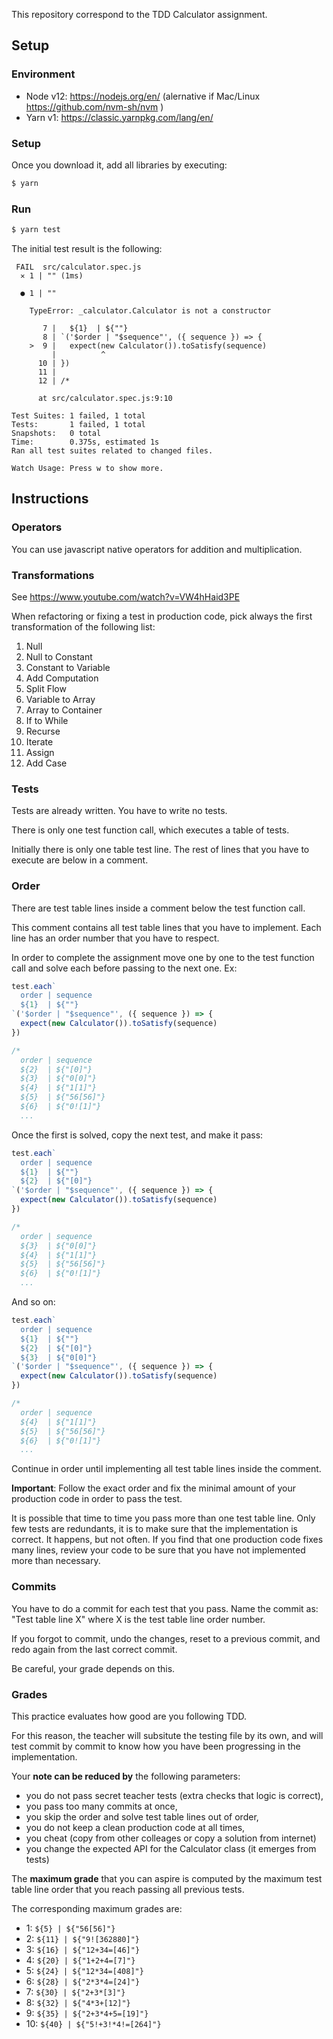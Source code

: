 This repository correspond to the TDD Calculator assignment.

## Setup

### Environment

- Node v12: https://nodejs.org/en/
  (alernative if Mac/Linux https://github.com/nvm-sh/nvm )
- Yarn v1: https://classic.yarnpkg.com/lang/en/

### Setup

Once you download it, add all libraries by executing:

```zsh
$ yarn
```

### Run

```zsh
$ yarn test
```

The initial test result is the following:

```
 FAIL  src/calculator.spec.js
  ✕ 1 | "" (1ms)

  ● 1 | ""

    TypeError: _calculator.Calculator is not a constructor

       7 |   ${1}  | ${""}
       8 | `('$order | "$sequence"', ({ sequence }) => {
    >  9 |   expect(new Calculator()).toSatisfy(sequence)
         |          ^
      10 | })
      11 |
      12 | /*

      at src/calculator.spec.js:9:10

Test Suites: 1 failed, 1 total
Tests:       1 failed, 1 total
Snapshots:   0 total
Time:        0.375s, estimated 1s
Ran all test suites related to changed files.

Watch Usage: Press w to show more.
```

## Instructions

### Operators

You can use javascript native operators for addition and multiplication.

### Transformations

See https://www.youtube.com/watch?v=VW4hHaid3PE

When refactoring or fixing a test in production code,
pick always the first transformation of the following
list:

1. Null
2. Null to Constant
3. Constant to Variable
4. Add Computation
5. Split Flow
6. Variable to Array
7. Array to Container
8. If to While
9. Recurse
10. Iterate
11. Assign
12. Add Case

### Tests

Tests are already written.
You have to write no tests.

There is only one test function call,
which executes a table of tests.

Initially there is only one table test line.
The rest of lines that you have to execute
are below in a comment.

### Order

There are test table lines inside a comment below
the test function call.

This comment contains all test table lines
that you have to implement.
Each line has an order number that you have to respect.

In order to complete the assignment
move one by one
to the test function call
and solve each before passing to the next one.
Ex:

```javascript
test.each`
  order | sequence
  ${1}  | ${""}
`('$order | "$sequence"', ({ sequence }) => {
  expect(new Calculator()).toSatisfy(sequence)
})

/*
  order | sequence
  ${2}  | ${"[0]"}
  ${3}  | ${"0[0]"}
  ${4}  | ${"1[1]"}
  ${5}  | ${"56[56]"}
  ${6}  | ${"0![1]"}
  ...
```

Once the first is solved, copy the next test, and make it pass:

```javascript
test.each`
  order | sequence
  ${1}  | ${""}
  ${2}  | ${"[0]"}
`('$order | "$sequence"', ({ sequence }) => {
  expect(new Calculator()).toSatisfy(sequence)
})

/*
  order | sequence
  ${3}  | ${"0[0]"}
  ${4}  | ${"1[1]"}
  ${5}  | ${"56[56]"}
  ${6}  | ${"0![1]"}
  ...
```

And so on:

```javascript
test.each`
  order | sequence
  ${1}  | ${""}
  ${2}  | ${"[0]"}
  ${3}  | ${"0[0]"}
`('$order | "$sequence"', ({ sequence }) => {
  expect(new Calculator()).toSatisfy(sequence)
})

/*
  order | sequence
  ${4}  | ${"1[1]"}
  ${5}  | ${"56[56]"}
  ${6}  | ${"0![1]"}
  ...
```

Continue in order until implementing all test table lines inside the comment.

**Important**:
Follow the exact order and fix
the minimal amount of your production code
in order to pass the test.

It is possible that time to time you pass more than one
test table line.
Only few tests are redundants, it is to make
sure that the implementation is correct.
It happens, but not often.
If you find that one production code fixes many lines,
review your code to be sure that you
have not implemented more than necessary.

### Commits

You have to do a commit for each test that you pass.
Name the commit as: "Test table line X"
where X is the test table line order number.

If you forgot to commit,
undo the changes,
reset to a previous commit,
and redo again from the last correct commit.

Be careful, your grade depends on this.

### Grades

This practice evaluates how good are you following TDD.

For this reason,
the teacher will subsitute the testing file by its own,
and will test commit by commit
to know how you have been progressing in the implementation.

Your **note can be reduced by** the following parameters:

- you do not pass secret teacher tests (extra checks that logic is correct),
- you pass too many commits at once,
- you skip the order and solve test table lines out of order,
- you do not keep a clean production code at all times,
- you cheat (copy from other colleages or copy a solution from internet)
- you change the expected API for the Calculator class (it emerges from tests)

The **maximum grade** that you can aspire is computed by the maximum
test table line order that you reach passing all previous tests.

The corresponding maximum grades are:

- 1: `${5} | ${"56[56]"}`
- 2: `${11} | ${"9![362880]"}`
- 3: `${16} | ${"12+34=[46]"}`
- 4: `${20} | ${"1+2+4=[7]"}`
- 5: `${24} | ${"12*34=[408]"}`
- 6: `${28} | ${"2*3*4=[24]"}`
- 7: `${30} | ${"2+3*[3]"}`
- 8: `${32} | ${"4*3+[12]"}`
- 9: `${35} | ${"2+3*4+5=[19]"}`
- 10: `${40} | ${"5!+3!*4!=[264]"}`

